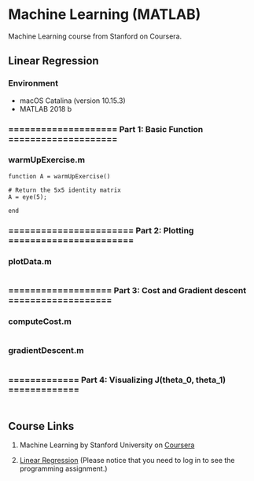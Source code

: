 # Machine Learning (MATLAB)

Machine Learning course from Stanford on Coursera.

## Linear Regression 

### Environment
- macOS Catalina (version 10.15.3)
- MATLAB 2018 b

### ==================== Part 1: Basic Function ====================
### warmUpExercise.m

```
function A = warmUpExercise()

# Return the 5x5 identity matrix 
A = eye(5);

end
```

### ======================= Part 2: Plotting =======================
### plotData.m

```

```

### =================== Part 3: Cost and Gradient descent ===================
### computeCost.m
```

```

### gradientDescent.m
```

```

### ============= Part 4: Visualizing J(theta_0, theta_1) =============
###

```

```



## Course Links

1) Machine Learning by Stanford University on [Coursera](https://www.coursera.org/learn/machine-learning)

2) [Linear Regression](https://www.coursera.org/learn/machine-learning/programming/8f3qT/linear-regression) 
(Please notice that you need to log in to see the programming assignment.)